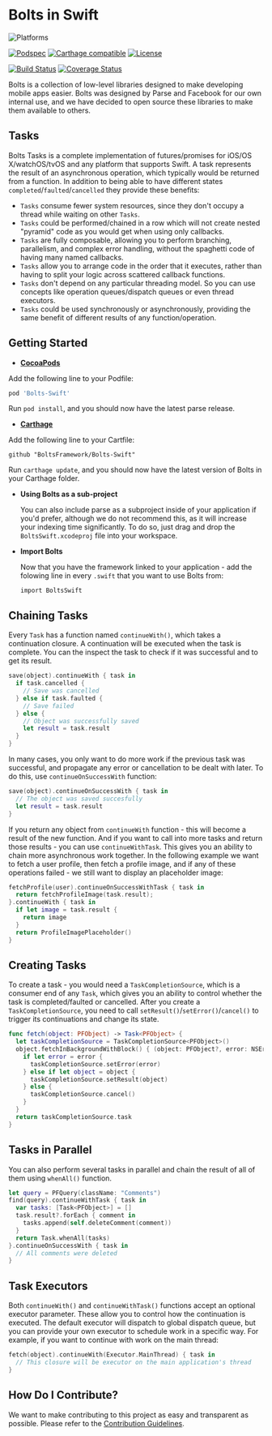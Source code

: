 # Bolts in Swift

![Platforms][platforms-svg]

[![Podspec][podspec-svg]][podspec-link]
[![Carthage compatible][carthage-svg]](carthage-link)
[![License][license-svg]][license-link]

[![Build Status][build-status-svg]][build-status-link]
[![Coverage Status][coverage-status-svg]][coverage-status-link]


Bolts is a collection of low-level libraries designed to make developing mobile apps easier. Bolts was designed by Parse and Facebook for our own internal use, and we have decided to open source these libraries to make them available to others.

## Tasks

Bolts Tasks is a complete implementation of futures/promises for iOS/OS X/watchOS/tvOS and any platform that supports Swift.
A task represents the result of an asynchronous operation, which typically would be returned from a function.
In addition to being able to have different states `completed`/`faulted`/`cancelled` they provide these benefits:
- `Tasks` consume fewer system resources, since they don't occupy a thread while waiting on other `Tasks`.
- `Tasks` could be performed/chained in a row which will not create nested "pyramid" code as you would get when using only callbacks.
- `Tasks` are fully composable, allowing you to perform branching, parallelism, and complex error handling, without the spaghetti code of having many named callbacks.
- `Tasks` allow you to arrange code in the order that it executes, rather than having to split your logic across scattered callback functions.
- `Tasks` don't depend on any particular threading model. So you can use concepts like operation queues/dispatch queues or even thread executors.
- `Tasks` could be used synchronously or asynchronously, providing the same benefit of different results of any function/operation.

## Getting Started

- **[CocoaPods](https://cocoapods.org)**

 Add the following line to your Podfile:
 ```ruby
 pod 'Bolts-Swift'
 ```
 Run `pod install`, and you should now have the latest parse release.
  
- **[Carthage](https://github.com/carthage/carthage)**

 Add the following line to your Cartfile:
 ```
 github "BoltsFramework/Bolts-Swift"
 ```
 Run `carthage update`, and you should now have the latest version of Bolts in your Carthage folder.

- **Using Bolts as a sub-project**

  You can also include parse as a subproject inside of your application if you'd prefer, although we do not recommend this, as it will increase your indexing time significantly. To do so, just drag and drop the `BoltsSwift.xcodeproj` file into your workspace.
  
- **Import Bolts**

  Now that you have the framework linked to your application - add the folowing line in every `.swift` that you want to use Bolts from:
  ```
  import BoltsSwift
  ```

## Chaining Tasks

Every `Task` has a function named `continueWith()`, which takes a continuation closure. A continuation will be executed when the task is complete. You can the inspect the task to check if it was successful and to get its result.
```swift
save(object).continueWith { task in 
  if task.cancelled {
    // Save was cancelled
  } else if task.faulted {
    // Save failed
  } else {
    // Object was successfully saved
    let result = task.result
  }
}
```

In many cases, you only want to do more work if the previous task was successful, and propagate any error or cancellation to be dealt with later. To do this, use `continueOnSuccessWith` function:
```swift
save(object).continueOnSuccessWith { task in 
  // The object was saved succesfully
  let result = task.result
}
```

If you return any object from `continueWith` function - this will become a result of the new function. And if you want to call into more tasks and return those results - you can use `continueWithTask`. This gives you an ability to chain more asynchronous work together.
In the following example we want to fetch a user profile, then fetch a profile image, and if any of these operations failed - we still want to display an placeholder image:
```swift
fetchProfile(user).continueOnSuccessWithTask { task in 
  return fetchProfileImage(task.result);
}.continueWith { task in 
  if let image = task.result {
    return image
  }
  return ProfileImagePlaceholder()
}
```

## Creating Tasks

To create a task - you would need a `TaskCompletionSource`, which is a consumer end of any `Task`, which gives you an ability to control whether the task is completed/faulted or cancelled.
After you create a `TaskCompletionSource`, you need to call `setResult()`/`setError()`/`cancel()` to trigger its continuations and change its state.
```swift
func fetch(object: PFObject) -> Task<PFObject> {
  let taskCompletionSource = TaskCompletionSource<PFObject>()
  object.fetchInBackgroundWithBlock() { (object: PFObject?, error: NSError?) in
    if let error = error {
      taskCompletionSource.setError(error)
    } else if let object = object {
      taskCompletionSource.setResult(object)
    } else {
      taskCompletionSource.cancel()
    }
  }
  return taskCompletionSource.task
}
```

## Tasks in Parallel

You can also perform several tasks in parallel and chain the result of all of them using `whenAll()` function.
```swift
let query = PFQuery(className: "Comments")
find(query).continueWithTask { task in
  var tasks: [Task<PFObject>] = []
  task.result?.forEach { comment in
    tasks.append(self.deleteComment(comment))
  }
  return Task.whenAll(tasks)
}.continueOnSuccessWith { task in
  // All comments were deleted
}
```

## Task Executors

Both `continueWith()` and `continueWithTask()` functions accept an optional executor parameter. These allow you to control how the continuation is executed.
The default executor will dispatch to global dispatch queue, but you can provide your own executor to schedule work in a specific way.
For example, if you want to continue with work on the main thread:
```swift
fetch(object).continueWith(Executor.MainThread) { task in 
  // This closure will be executor on the main application's thread
}
```

## How Do I Contribute?

We want to make contributing to this project as easy and transparent as possible. Please refer to the [Contribution Guidelines][contributing].

 [releases]: https://github.com/BoltsFramework/Bolts-Swift/releases
 [contributing]: https://github.com/BoltsFramework/Bolts-Swift/blob/master/CONTRIBUTING.md

 [build-status-svg]: https://img.shields.io/travis/BoltsFramework/Bolts-Swift/master.svg
 [build-status-link]: https://travis-ci.org/BoltsFramework/Bolts-Swift/branches

 [coverage-status-svg]: https://img.shields.io/codecov/c/github/BoltsFramework/Bolts-Swift/master.svg
 [coverage-status-link]: https://codecov.io/github/BoltsFramework/Bolts-Swift?branch=master

 [license-svg]: https://img.shields.io/badge/license-BSD-lightgrey.svg
 [license-link]: https://github.com/BoltsFramework/Bolts-Swift/blob/master/LICENSE

 [podspec-svg]: https://img.shields.io/cocoapods/v/Bolts-Swift.svg
 [podspec-link]: https://cocoapods.org/pods/Bolts-Swift
 
 [carthage-svg]: https://img.shields.io/badge/Carthage-compatible-4BC51D.svg?style=flat
 [carthage-link]: https://github.com/carthage/carthage

 [platforms-svg]: http://img.shields.io/cocoapods/p/Bolts-Swift.svg?style=flat
